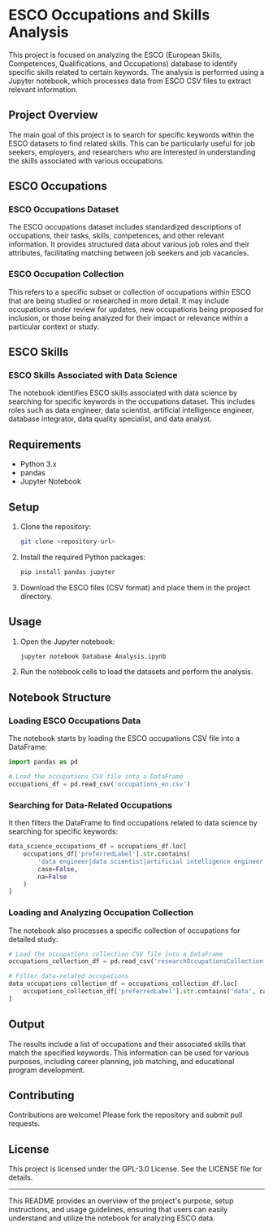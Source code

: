 
# ESCO Occupations and Skills Analysis

This project is focused on analyzing the ESCO (European Skills, Competences, Qualifications, and Occupations) database to identify specific skills related to certain keywords. The analysis is performed using a Jupyter notebook, which processes data from ESCO CSV files to extract relevant information.

## Project Overview

The main goal of this project is to search for specific keywords within the ESCO datasets to find related skills. This can be particularly useful for job seekers, employers, and researchers who are interested in understanding the skills associated with various occupations.

## ESCO Occupations

### ESCO Occupations Dataset

The ESCO occupations dataset includes standardized descriptions of occupations, their tasks, skills, competences, and other relevant information. It provides structured data about various job roles and their attributes, facilitating matching between job seekers and job vacancies.

### ESCO Occupation Collection

This refers to a specific subset or collection of occupations within ESCO that are being studied or researched in more detail. It may include occupations under review for updates, new occupations being proposed for inclusion, or those being analyzed for their impact or relevance within a particular context or study.

## ESCO Skills

### ESCO Skills Associated with Data Science

The notebook identifies ESCO skills associated with data science by searching for specific keywords in the occupations dataset. This includes roles such as data engineer, data scientist, artificial intelligence engineer, database integrator, data quality specialist, and data analyst.

## Requirements

- Python 3.x
- pandas
- Jupyter Notebook

## Setup

1. Clone the repository:
    ```sh
    git clone <repository-url>
    ```

2. Install the required Python packages:
    ```sh
    pip install pandas jupyter
    ```

3. Download the ESCO files (CSV format) and place them in the project directory.

## Usage

1. Open the Jupyter notebook:
    ```sh
    jupyter notebook Database Analysis.ipynb
    ```

2. Run the notebook cells to load the datasets and perform the analysis.

## Notebook Structure

### Loading ESCO Occupations Data

The notebook starts by loading the ESCO occupations CSV file into a DataFrame:
```python
import pandas as pd

# Load the occupations CSV file into a DataFrame
occupations_df = pd.read_csv('occupations_en.csv')
```

### Searching for Data-Related Occupations

It then filters the DataFrame to find occupations related to data science by searching for specific keywords:
```python
data_science_occupations_df = occupations_df.loc[
    occupations_df['preferredLabel'].str.contains(
        'data engineer|data scientist|artificial intelligence engineer|database integrator|data quality specialist|data analyst', 
        case=False, 
        na=False
    )
]
```

### Loading and Analyzing Occupation Collection

The notebook also processes a specific collection of occupations for detailed study:
```python
# Load the occupations collection CSV file into a DataFrame
occupations_collection_df = pd.read_csv('researchOccupationsCollection_en.csv')

# Filter data-related occupations
data_occupations_collection_df = occupations_collection_df.loc[
    occupations_collection_df['preferredLabel'].str.contains('data', case=False, na=False)
]
```

## Output

The results include a list of occupations and their associated skills that match the specified keywords. This information can be used for various purposes, including career planning, job matching, and educational program development.

## Contributing

Contributions are welcome! Please fork the repository and submit pull requests.

## License

This project is licensed under the GPL-3.0 License. See the LICENSE file for details.

---

This README provides an overview of the project's purpose, setup instructions, and usage guidelines, ensuring that users can easily understand and utilize the notebook for analyzing ESCO data.
